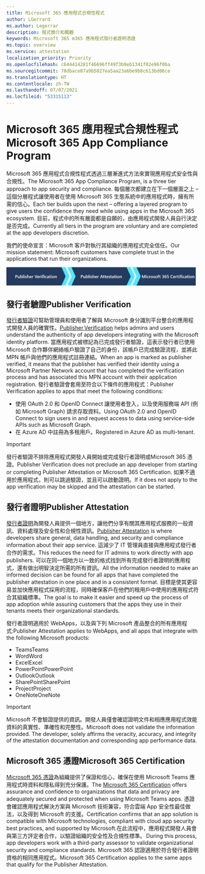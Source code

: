 ```yaml
---
title: Microsoft 365 應用程式合規性程式
author: LGerrard
ms.author: Legerrar
description: 程式簡介和概觀
keywords: Microsoft 365 m365 應用程式發行者證明憑證
ms.topic: overview
ms.service: attestation
localization_priority: Priority
ms.openlocfilehash: c644414281f46696ff49f3b9eb1341f02e96f0ba
ms.sourcegitcommit: 78dbace87a9b5027ea5aa23a6be9b8c613bd06ce
ms.translationtype: HT
ms.contentlocale: zh-TW
ms.lasthandoff: 07/07/2021
ms.locfileid: "53315113"
---
```

# <a name="microsoft-365-app-compliance-program"></a><span data-ttu-id="33d58-104">Microsoft 365 應用程式合規性程式</span><span class="sxs-lookup"><span data-stu-id="33d58-104">Microsoft 365 App Compliance Program</span></span>

<span data-ttu-id="33d58-105">Microsoft 365 應用程式合規性程式透過三層漸進式方法來實現應用程式安全性與合規性。</span><span class="sxs-lookup"><span data-stu-id="33d58-105">The Microsoft 365 App Compliance Program, is a three tier approach to app security and compliance.</span></span> <span data-ttu-id="33d58-106">每個層次都建立在下一個層面之上 – 這個分層程式讓使用者在使用 Microsoft 365 生態系統中的應用程式時，擁有所需的信心。</span><span class="sxs-lookup"><span data-stu-id="33d58-106">Each tier builds upon the next – offering a layered program to give users the confidence they need while using apps in the Microsoft 365 ecosystem.</span></span> <span data-ttu-id="33d58-107">目前，程式中的所有層面都是自願的，由應用程式開發人員自行決定是否完成。</span><span class="sxs-lookup"><span data-stu-id="33d58-107">Currently all tiers in the program are voluntary and are completed at the app developers discretion.</span></span> 

<span data-ttu-id="33d58-108">我們的使命宣言：Microsoft 客戶對執行其組織的應用程式完全信任。</span><span class="sxs-lookup"><span data-stu-id="33d58-108">Our mission statement: Microsoft customers have complete trust in the applications that run their organizations.</span></span>

  ![三層漸進式方法來實現應用程式合規性](media/Microsoft-App-Compliance-Overview.png) 

## <a name="publisher-verification"></a><span data-ttu-id="33d58-110">發行者驗證</span><span class="sxs-lookup"><span data-stu-id="33d58-110">Publisher Verification</span></span>

<span data-ttu-id="33d58-111">[發行者驗證](https://docs.microsoft.com/azure/active-directory/develop/publisher-verification-overview)可幫助管理員和使用者了解與 Microsoft 身分識別平台整合的應用程式開發人員的確實性。</span><span class="sxs-lookup"><span data-stu-id="33d58-111">[Publisher Verification](https://docs.microsoft.com/azure/active-directory/develop/publisher-verification-overview) helps admins and users understand the authenticity of app developers integrating with the Microsoft identity platform.</span></span> <span data-ttu-id="33d58-112">當應用程式被標記為已完成發行者驗證，這表示發行者已使用Microsoft 合作夥伴網絡帳戶驗證了自己的身份，該帳戶已完成驗證流程，並將此 MPN 帳戶與他們的應用程式註冊連結。</span><span class="sxs-lookup"><span data-stu-id="33d58-112">When an app is marked as publisher verified, it means that the publisher has verified their identity using a Microsoft Partner Network account that has completed the verification process and has associated this MPN account with their application registration.</span></span>
<span data-ttu-id="33d58-113">發行者驗證會套用至符合以下條件的應用程式：</span><span class="sxs-lookup"><span data-stu-id="33d58-113">Publisher Verification applies to apps that meet the following conditions:</span></span>  
- <span data-ttu-id="33d58-114">使用 OAuth 2.0 和 OpenID Connect 讓使用者登入，以及使用服務端 API (例如 Microsoft Graph) 請求存取資料。</span><span class="sxs-lookup"><span data-stu-id="33d58-114">Using OAuth 2.0 and OpenID Connect to sign users in and request access to data using service-side APIs such as Microsoft Graph.</span></span> 
- <span data-ttu-id="33d58-115">在 Azure AD 中註冊為多租用戶。</span><span class="sxs-lookup"><span data-stu-id="33d58-115">Registered in Azure AD as multi-tenant.</span></span>  

> [!IMPORTANT]
> <span data-ttu-id="33d58-116">發行者驗證不排除應用程式開發人員開始或完成發行者證明或Microsoft 365 憑證。</span><span class="sxs-lookup"><span data-stu-id="33d58-116">Publisher Verification does not preclude an app developer from starting or completing Publisher Attestation or Microsoft 365 Certification.</span></span> <span data-ttu-id="33d58-117">如果不適用於應用程式，則可以跳過驗證，並且可以啟動證明。</span><span class="sxs-lookup"><span data-stu-id="33d58-117">If it does not apply to the app verification may be skipped and the attestation can be started.</span></span>

## <a name="publisher-attestation"></a><span data-ttu-id="33d58-118">發行者證明</span><span class="sxs-lookup"><span data-stu-id="33d58-118">Publisher Attestation</span></span>

<span data-ttu-id="33d58-119">[發行者證明](https://docs.microsoft.com/microsoft-365-app-certification/docs/enterprise-app-attestation-guide)為開發人員提供一個地方，讓他們分享有關其應用程式服務的一般資訊、資料處理及安全性和合規性資訊。</span><span class="sxs-lookup"><span data-stu-id="33d58-119">[Publisher Attestation](https://docs.microsoft.com/microsoft-365-app-certification/docs/enterprise-app-attestation-guide) is where developers share general, data handling, and security and compliance information about their app service.</span></span> <span data-ttu-id="33d58-120">這減少了 IT 管理員直接與應用程式發行者合作的需求。</span><span class="sxs-lookup"><span data-stu-id="33d58-120">This reduces the need for IT admins to work directly with app publishers.</span></span> <span data-ttu-id="33d58-121">可以在同一個地方以一致的格式找到所有完成發行者證明的應用程式，還有做出明智決定所需的所有資訊。</span><span class="sxs-lookup"><span data-stu-id="33d58-121">All the information needed to make an informed decision can be found for all apps that have completed the publisher attestation in one place and in a consistent format.</span></span> <span data-ttu-id="33d58-122">目標是使其更容易並加快應用程式採用的流程，同時確保客戶在他們的租用戶中使用的應用程式符合其組織標準。</span><span class="sxs-lookup"><span data-stu-id="33d58-122">The goal is to make it easier and speed up the process of app adoption while assuring customers that the apps they use in their tenants meets their organizational standards.</span></span>

<span data-ttu-id="33d58-123">發行者證明適用於 WebApps，以及與下列 Microsoft 產品整合的所有應用程式:</span><span class="sxs-lookup"><span data-stu-id="33d58-123">Publisher Attestation applies to WebApps, and all apps that integrate with the following Microsoft products:</span></span>
-   <span data-ttu-id="33d58-124">Teams</span><span class="sxs-lookup"><span data-stu-id="33d58-124">Teams</span></span>
-   <span data-ttu-id="33d58-125">Word</span><span class="sxs-lookup"><span data-stu-id="33d58-125">Word</span></span>
-   <span data-ttu-id="33d58-126">Excel</span><span class="sxs-lookup"><span data-stu-id="33d58-126">Excel</span></span>
-   <span data-ttu-id="33d58-127">PowerPoint</span><span class="sxs-lookup"><span data-stu-id="33d58-127">PowerPoint</span></span> 
-   <span data-ttu-id="33d58-128">Outlook</span><span class="sxs-lookup"><span data-stu-id="33d58-128">Outlook</span></span>
- <span data-ttu-id="33d58-129">SharePoint</span><span class="sxs-lookup"><span data-stu-id="33d58-129">SharePoint</span></span>
- <span data-ttu-id="33d58-130">Project</span><span class="sxs-lookup"><span data-stu-id="33d58-130">Project</span></span>
- <span data-ttu-id="33d58-131">OneNote</span><span class="sxs-lookup"><span data-stu-id="33d58-131">OneNote</span></span>

> [!IMPORTANT]
> <span data-ttu-id="33d58-p105">Microsoft 不會驗證提供的資訊。開發人員僅會確認證明文件和相應應用程式效能資料的真實性、準確性和完整性。</span><span class="sxs-lookup"><span data-stu-id="33d58-p105">Microsoft does not validate the information provided. The developer, solely affirms the veracity, accuracy, and integrity of the attestation documentation and corresponding app performance data.</span></span> 

## <a name="microsoft-365-certification"></a><span data-ttu-id="33d58-134">Microsoft 365 憑證</span><span class="sxs-lookup"><span data-stu-id="33d58-134">Microsoft 365 Certification</span></span>
<span data-ttu-id="33d58-135">[Microsoft 365 憑證](https://docs.microsoft.com/microsoft-365-app-certification/docs/enterprise-app-certification-guide)為組織提供了保證和信心，確保在使用 Microsoft Teams 應用程式時資料和隱私得到充分保護。</span><span class="sxs-lookup"><span data-stu-id="33d58-135">The [Microsoft 365 Certification](https://docs.microsoft.com/microsoft-365-app-certification/docs/enterprise-app-certification-guide) offers assurance and confidence to organizations that data and privacy are adequately secured and protected when using Microsoft Teams apps.</span></span> <span data-ttu-id="33d58-136">憑證會確認應用程式解決方案與 Microsoft 技術兼容，符合雲端 App 安全性最佳做法，以及得到 Microsoft 的支援。</span><span class="sxs-lookup"><span data-stu-id="33d58-136">Certification confirms that an app solution is compatible with Microsoft technologies, compliant with cloud app security best practices, and supported by Microsoft.</span></span><span data-ttu-id="33d58-137">在此流程中，應用程式開發人員會與第三方評定者合作，以驗證組織的安全性及合規性標準。</span><span class="sxs-lookup"><span data-stu-id="33d58-137"> During this process, app developers work with a third-party assessor to validate organizational security and compliance standards.</span></span> <span data-ttu-id="33d58-138">Microsoft 365 認證適用於符合發行者證明資格的相同應用程式。</span><span class="sxs-lookup"><span data-stu-id="33d58-138">Microsoft 365 Certification applies to the same apps that qualify for the Publisher Attestation.</span></span> 


